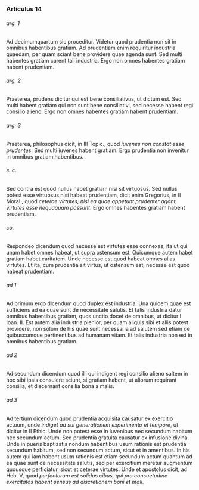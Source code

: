 ### Articulus 14

###### arg. 1
Ad decimumquartum sic proceditur. Videtur quod prudentia non sit in omnibus habentibus gratiam. Ad prudentiam enim requiritur industria quaedam, per quam sciant bene providere quae agenda sunt. Sed multi habentes gratiam carent tali industria. Ergo non omnes habentes gratiam habent prudentiam.

###### arg. 2
Praeterea, prudens dicitur qui est bene consiliativus, ut dictum est. Sed multi habent gratiam qui non sunt bene consiliativi, sed necesse habent regi consilio alieno. Ergo non omnes habentes gratiam habent prudentiam.

###### arg. 3
Praeterea, philosophus dicit, in III Topic., quod *iuvenes non constat esse prudentes*. Sed multi iuvenes habent gratiam. Ergo prudentia non invenitur in omnibus gratiam habentibus.

###### s. c.
Sed contra est quod nullus habet gratiam nisi sit virtuosus. Sed nullus potest esse virtuosus nisi habeat prudentiam, dicit enim Gregorius, in II Moral., quod *ceterae virtutes, nisi ea quae appetunt prudenter agant, virtutes esse nequaquam possunt*. Ergo omnes habentes gratiam habent prudentiam.

###### co.
Respondeo dicendum quod necesse est virtutes esse connexas, ita ut qui unam habet omnes habeat, ut supra ostensum est. Quicumque autem habet gratiam habet caritatem. Unde necesse est quod habeat omnes alias virtutes. Et ita, cum prudentia sit virtus, ut ostensum est, necesse est quod habeat prudentiam.

###### ad 1
Ad primum ergo dicendum quod duplex est industria. Una quidem quae est sufficiens ad ea quae sunt de necessitate salutis. Et talis industria datur omnibus habentibus gratiam, quos unctio docet de omnibus, ut dicitur I Ioan. II. Est autem alia industria plenior, per quam aliquis sibi et aliis potest providere, non solum de his quae sunt necessaria ad salutem sed etiam de quibuscumque pertinentibus ad humanam vitam. Et talis industria non est in omnibus habentibus gratiam.

###### ad 2
Ad secundum dicendum quod illi qui indigent regi consilio alieno saltem in hoc sibi ipsis consulere sciunt, si gratiam habent, ut aliorum requirant consilia, et discernant consilia bona a malis.

###### ad 3
Ad tertium dicendum quod prudentia acquisita causatur ex exercitio actuum, unde *indiget ad sui generationem experimento et tempore*, ut dicitur in II Ethic. Unde non potest esse in iuvenibus nec secundum habitum nec secundum actum. Sed prudentia gratuita causatur ex infusione divina. Unde in pueris baptizatis nondum habentibus usum rationis est prudentia secundum habitum, sed non secundum actum, sicut et in amentibus. In his autem qui iam habent usum rationis est etiam secundum actum quantum ad ea quae sunt de necessitate salutis, sed per exercitium meretur augmentum quousque perficiatur, sicut et ceterae virtutes. Unde et apostolus dicit, ad Heb. V, quod *perfectorum est solidus cibus, qui pro consuetudine exercitatos habent sensus ad discretionem boni et mali*.

